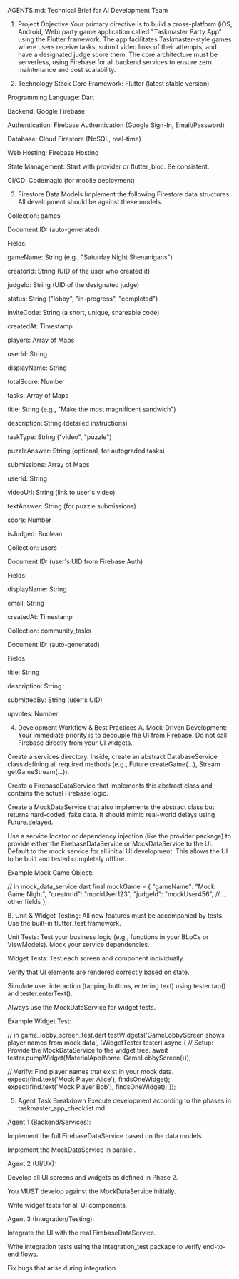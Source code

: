 AGENTS.md: Technical Brief for AI Development Team
1. Project Objective
Your primary directive is to build a cross-platform (iOS, Android, Web) party game application called "Taskmaster Party App" using the Flutter framework. The app facilitates Taskmaster-style games where users receive tasks, submit video links of their attempts, and have a designated judge score them. The core architecture must be serverless, using Firebase for all backend services to ensure zero maintenance and cost scalability.

2. Technology Stack
Core Framework: Flutter (latest stable version)

Programming Language: Dart

Backend: Google Firebase

Authentication: Firebase Authentication (Google Sign-In, Email/Password)

Database: Cloud Firestore (NoSQL, real-time)

Web Hosting: Firebase Hosting

State Management: Start with provider or flutter_bloc. Be consistent.

CI/CD: Codemagic (for mobile deployment)

3. Firestore Data Models
Implement the following Firestore data structures. All development should be against these models.

Collection: games

Document ID: (auto-generated)

Fields:

gameName: String (e.g., "Saturday Night Shenanigans")

creatorId: String (UID of the user who created it)

judgeId: String (UID of the designated judge)

status: String ("lobby", "in-progress", "completed")

inviteCode: String (a short, unique, shareable code)

createdAt: Timestamp

players: Array of Maps

userId: String

displayName: String

totalScore: Number

tasks: Array of Maps

title: String (e.g., "Make the most magnificent sandwich")

description: String (detailed instructions)

taskType: String ("video", "puzzle")

puzzleAnswer: String (optional, for autograded tasks)

submissions: Array of Maps

userId: String

videoUrl: String (link to user's video)

textAnswer: String (for puzzle submissions)

score: Number

isJudged: Boolean

Collection: users

Document ID: (user's UID from Firebase Auth)

Fields:

displayName: String

email: String

createdAt: Timestamp

Collection: community_tasks

Document ID: (auto-generated)

Fields:

title: String

description: String

submittedBy: String (user's UID)

upvotes: Number

4. Development Workflow & Best Practices
A. Mock-Driven Development:
Your immediate priority is to decouple the UI from Firebase. Do not call Firebase directly from your UI widgets.

Create a services directory. Inside, create an abstract DatabaseService class defining all required methods (e.g., Future<Game> createGame(...), Stream<Game> getGameStream(...)).

Create a FirebaseDataService that implements this abstract class and contains the actual Firebase logic.

Create a MockDataService that also implements the abstract class but returns hard-coded, fake data. It should mimic real-world delays using Future.delayed.

Use a service locator or dependency injection (like the provider package) to provide either the FirebaseDataService or MockDataService to the UI. Default to the mock service for all initial UI development. This allows the UI to be built and tested completely offline.

Example Mock Game Object:

// in mock_data_service.dart
final mockGame = {
    "gameName": "Mock Game Night",
    "creatorId": "mockUser123",
    "judgeId": "mockUser456",
    // ... other fields
};

B. Unit & Widget Testing:
All new features must be accompanied by tests. Use the built-in flutter_test framework.

Unit Tests: Test your business logic (e.g., functions in your BLoCs or ViewModels). Mock your service dependencies.

Widget Tests: Test each screen and component individually.

Verify that UI elements are rendered correctly based on state.

Simulate user interaction (tapping buttons, entering text) using tester.tap() and tester.enterText().

Always use the MockDataService for widget tests.

Example Widget Test:

// in game_lobby_screen_test.dart
testWidgets('GameLobbyScreen shows player names from mock data', (WidgetTester tester) async {
  // Setup: Provide the MockDataService to the widget tree.
  await tester.pumpWidget(MaterialApp(home: GameLobbyScreen()));

  // Verify: Find player names that exist in your mock data.
  expect(find.text('Mock Player Alice'), findsOneWidget);
  expect(find.text('Mock Player Bob'), findsOneWidget);
});

5. Agent Task Breakdown
Execute development according to the phases in taskmaster_app_checklist.md.

Agent 1 (Backend/Services):

Implement the full FirebaseDataService based on the data models.

Implement the MockDataService in parallel.

Agent 2 (UI/UX):

Develop all UI screens and widgets as defined in Phase 2.

You MUST develop against the MockDataService initially.

Write widget tests for all UI components.

Agent 3 (Integration/Testing):

Integrate the UI with the real FirebaseDataService.

Write integration tests using the integration_test package to verify end-to-end flows.

Fix bugs that arise during integration.

